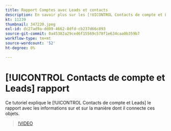 ```yaml
---
title: Rapport Comptes avec Leads et contacts
description: En savoir plus sur les [!UICONTROL Contacts de compte et Leads] le rapport avec les informations sur et sur la manière dont il connecte ces objets.
kt: 11239
thumbnail: 347220.jpeg
exl-id: dc27ad9a-dd09-4662-8dfd-cb237d66c893
source-git-commit: 0a45382a29ced6f15569c578f1e634caa0b359b7
workflow-type: tm+mt
source-wordcount: '52'
ht-degree: 0%

---
```


# [!UICONTROL Contacts de compte et Leads] rapport

Ce tutoriel explique le [!UICONTROL Contacts de compte et Leads] le rapport avec les informations sur et sur la manière dont il connecte ces objets.

>[!VIDEO](https://video.tv.adobe.com/v/347220/?quality=12&learn=on)
